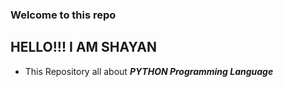 ### Welcome to this repo
## HELLO!!! I AM SHAYAN
* This Repository all about ***PYTHON Programming Language***
